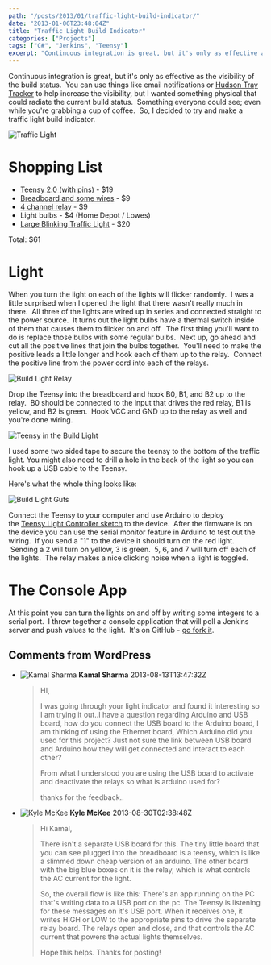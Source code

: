 ```yaml
---
path: "/posts/2013/01/traffic-light-build-indicator/"
date: "2013-01-06T23:48:04Z"
title: "Traffic Light Build Indicator"
categories: ["Projects"]
tags: ["C#", "Jenkins", "Teensy"]
excerpt: "Continuous integration is great, but it's only as effective as the visibility of the build status. ..."
---
```


Continuous integration is great, but it's only as effective as the visibility of the build status.  You can use things like email notifications or [Hudson Tray Tracker](http://code.google.com/p/hudson-tray-tracker/ "Hudson Tray Tracker") to help increase the visibility, but I wanted something physical that could radiate the current build status.  Something everyone could see; even while you're grabbing a cup of coffee.  So, I decided to try and make a traffic light build indicator.

![Traffic Light](06-1.jpg)

# Shopping List

* [Teensy 2.0 (with pins)](http://www.pjrc.com/store/teensy_pins.html "Teensy 2.0 (with pins)") - $19
* [Breadboard and some wires](http://www.amazon.com/microtivity-400-point-Experiment-Breadboard-Jumper/dp/B004RXKWDQ/ref=sr_1_5?ie=UTF8&qid=1357508413&sr=8-5&keywords=breadboard) - $9
* [4 channel relay](http://www.amazon.com/SainSmart-4-Channel-Relay-Module-Arduino/dp/B0057OC5O8/ref=sr_1_1?s=electronics&ie=UTF8&qid=1357508534&sr=1-1&keywords=relay+arduino) - $9
* Light bulbs - $4 (Home Depot / Lowes)
* [Large Blinking Traffic Light](http://www.amazon.com/gp/product/B003N3RJDW/ref=oh_details_o03_s00_i00) - $20

Total: $61

# Light

When you turn the light on each of the lights will flicker randomly.  I was a little surprised when I opened the light that there wasn't really much in there.  All three of the lights are wired up in series and connected straight to the power source.  It turns out the light bulbs have a thermal switch inside of them that causes them to flicker on and off.  The first thing you'll want to do is replace those bulbs with some regular bulbs.  Next up, go ahead and cut all the positive lines that join the bulbs together.  You'll need to make the positive leads a little longer and hook each of them up to the relay.  Connect the positive line from the power cord into each of the relays.

![Build Light Relay](06-2.jpg)

Drop the Teensy into the breadboard and hook B0, B1, and B2 up to the relay.  B0 should be connected to the input that drives the red relay, B1 is yellow, and B2 is green.  Hook VCC and GND up to the relay as well and you're done wiring.

![Teensy in the Build Light](06-3.jpg)

I used some two sided tape to secure the teensy to the bottom of the traffic light. You might also need to drill a hole in the back of the light so you can hook up a USB cable to the Teensy.

Here's what the whole thing looks like:

![Build Light Guts](06-4.jpg)

Connect the Teensy to your computer and use Arduino to deploy the [Teensy Light Controller sketch](https://github.com/kmckee/JenkinsTrafficLight/blob/master/TeensyLightControllerSketch/TeensyLightControllerSketch.ino "Teensy Light Controller Sketch") to the device.  After the firmware is on the device you can use the serial monitor feature in Arduino to test out the wiring.  If you send a "1" to the device it should turn on the red light.  Sending a 2 will turn on yellow, 3 is green.  5, 6, and 7 will turn off each of the lights.  The relay makes a nice clicking noise when a light is toggled.

# The Console App

At this point you can turn the lights on and off by writing some integers to a serial port.  I threw together a console application that will poll a Jenkins server and push values to the light.  It's on GitHub - [go fork it](https://github.com/kmckee/JenkinsTrafficLight).

## Comments from WordPress

* ![Kamal Sharma](https://www.gravatar.com/avatar/50af3c4a1490a02c0b0c96255a219d25?d=identicon) **Kamal Sharma** 2013-08-13T13:47:32Z
  > HI,
  > 
  > 
  > 
  > I was going through your light indicator and found it interesting so I am trying it out..I have a question regarding Arduino and USB board, how do you connect the USB board to the Arduino board, I am thinking of using the Ethernet board, Which Arduino did you used for this project?  Just not sure the link between USB board and Arduino how they will get connected and interact to each other?  
  > 
  > 
  > 
  > From what I understood you are using the USB board to activate and deactivate the relays so what is arduino used for?
  > 
  > thanks for the feedback..
* ![Kyle McKee](https://www.gravatar.com/avatar/38497df7e225fbd2b31929506cc4a339?d=identicon) **Kyle McKee** 2013-08-30T02:38:48Z
  > Hi Kamal,
  > 
  > 
  > 
  > There isn't a separate USB board for this.  The tiny little board that you can see plugged into the breadboard is a teensy, which is like a slimmed down cheap version of an arduino.  The other board with the big blue boxes on it is the relay, which is what controls the AC current for the light.  
  > 
  > 
  > 
  > So, the overall flow is like this:  There's an app running on the PC that's writing data to a USB port on the pc.  The Teensy is listening for these messages on it's USB port.  When it receives one, it writes HIGH or LOW to the appropriate pins to drive the separate relay board.  The relays open and close, and that controls the AC current that powers the actual lights themselves.
  > 
  > 
  > 
  > Hope this helps.  Thanks for posting!
